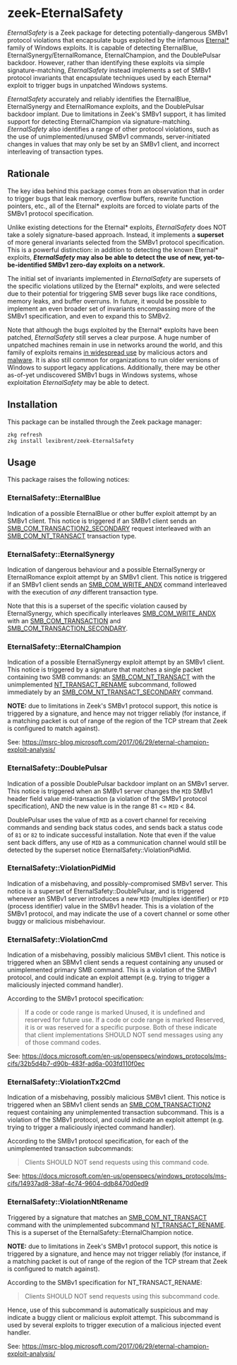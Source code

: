 zeek-EternalSafety
==================

*EternalSafety* is a Zeek package for detecting potentially-dangerous SMBv1
protocol violations that encapsulate bugs exploited by the infamous
[Eternal*](https://en.wikipedia.org/wiki/EternalBlue) family of Windows
exploits. It is capable of detecting EternalBlue,
EternalSynergy/EternalRomance, EternalChampion, and the DoublePulsar backdoor.
However, rather than identifying these exploits via simple signature-matching,
*EternalSafety* instead implements a set of SMBv1 protocol invariants that
encapsulate techniques used by each Eternal* exploit to trigger bugs in
unpatched Windows systems. 

*EternalSafety* accurately and reliably identifies the EternalBlue,
EternalSynergy and EternalRomance exploits, and the DoublePulsar backdoor
implant. Due to limitations in Zeek's SMBv1 support, it has limited support for
detecting EternalChampion via signature-matching. *EternalSafety* also
identifies a range of other protocol violations, such as the use of
unimplemented/unused SMBv1 commands, server-initiated changes in values that
may only be set by an SMBv1 client, and incorrect interleaving of transaction
types.

Rationale
---------

The key idea behind this package comes from an observation that in order to
trigger bugs that leak memory, overflow buffers, rewrite function pointers,
etc., all of the Eternal* exploits are forced to violate parts of the SMBv1
protocol specification.

Unlike existing detections for the Eternal* exploits, *EternalSafety* does NOT
take a solely signature-based approach. Instead, it implements a **superset**
of more general invariants selected from the SMBv1 protocol specification. This
is a powerful distinction: in addition to detecting the known Eternal*
exploits, ***EternalSafety* may also be able to detect the use of new,
yet-to-be-identified SMBv1 zero-day exploits on a network.**

The initial set of invariants implemented in *EternalSafety* are supersets of
the specific violations utilized by the Eternal* exploits, and were selected
due to their potential for triggering SMB sever bugs like race conditions,
memory leaks, and buffer overruns. In future, it would be possible to implement
an even broader set of invariants encompassing more of the SMBv1 specification,
and even to expand this to SMBv2.

Note that although the bugs exploited by the Eternal* exploits have been
patched, *EternalSafety* still serves a clear purpose. A huge number of
unpatched machines remain in use in networks around the world, and this family
of exploits remains [in widespread
use](https://www.sentinelone.com/blog/eternalblue-nsa-developed-exploit-just-wont-die/)
by malicious actors and
[malware](https://techcrunch.com/2019/05/12/wannacry-two-years-on/). It is also
still common for organizations to run older versions of Windows to support
legacy applications. Additionally, there may be other as-of-yet undiscovered
SMBv1 bugs in Windows systems, whose exploitation *EternalSafety* may be able
to detect.

Installation
------------

This package can be installed through the Zeek package manager:

    zkg refresh
    zkg install lexibrent/zeek-EternalSafety


Usage
-----

This package raises the following notices:

### EternalSafety::EternalBlue

Indication of a possible EternalBlue or other buffer exploit attempt by an
SMBv1 client. This notice is triggered if an SMBv1 client sends an
[SMB_COM_TRANSACTION2_SECONDARY](https://docs.microsoft.com/en-us/openspecs/windows_protocols/ms-cifs/80207e03-6cd6-4bbe-863f-db52f4d2cb1a)
request interleaved with an
[SMB_COM_NT_TRANSACT](https://docs.microsoft.com/en-us/openspecs/windows_protocols/ms-cifs/55db04d6-105f-45d1-84ac-6972c0a1ddc8)
transaction type.

### EternalSafety::EternalSynergy

Indication of dangerous behaviour and a possible EternalSynergy or
EternalRomance exploit attempt by an SMBv1 client. This notice is triggered if
an SMBv1 client sends an
[SMB_COM_WRITE_ANDX](https://docs.microsoft.com/en-us/openspecs/windows_protocols/ms-cifs/81aec377-0ff4-4fc4-bc56-8f05b70c3e42)
command interleaved with the execution of *any* different transaction type.

Note that this is a superset of the specific violation caused by
EternalSynergy, which specifically interleaves
[SMB_COM_WRITE_ANDX](https://docs.microsoft.com/en-us/openspecs/windows_protocols/ms-cifs/81aec377-0ff4-4fc4-bc56-8f05b70c3e42)
with an
[SMB_COM_TRANSACTION](https://docs.microsoft.com/en-us/openspecs/windows_protocols/ms-cifs/0ed1ad9f-ab96-4a7a-b94a-0915f3796781)
and
[SMB_COM_TRANSACTION_SECONDARY](https://docs.microsoft.com/en-us/openspecs/windows_protocols/ms-cifs/a4c64387-1dc4-45fb-b01f-9ad8b69e83e1).

### EternalSafety::EternalChampion

Indication of a possible EternalSynergy exploit attempt by an SMBv1 client.
This notice is triggered by a signature that matches a single packet containing
two SMB commands: an
[SMB_COM_NT_TRANSACT](https://docs.microsoft.com/en-us/openspecs/windows_protocols/ms-cifs/55db04d6-105f-45d1-84ac-6972c0a1ddc8)
with the unimplemented
[NT_TRANSACT_RENAME](https://docs.microsoft.com/en-us/openspecs/windows_protocols/ms-cifs/95b5e728-7ff1-4e53-a9f2-66f031d86b4c)
subcommand, followed immediately by an
[SMB_COM_NT_TRANSACT_SECONDARY](https://docs.microsoft.com/en-us/openspecs/windows_protocols/ms-cifs/0941c749-cbf3-4c1b-91b2-b013a7473827)
command.

**NOTE:** due to limitations in Zeek's SMBv1 protocol support, this notice is
triggered by a signature, and hence may not trigger reliably (for instance, if
a matching packet is out of range of the region of the TCP stream that Zeek is
configured to match against).

See: https://msrc-blog.microsoft.com/2017/06/29/eternal-champion-exploit-analysis/

### EternalSafety::DoublePulsar

Indication of a possible DoublePulsar backdoor implant on an SMBv1 server.
This notice is triggered when an SMBv1 server changes the `MID` SMBv1 header
field value mid-transaction (a violation of the SMBv1 protocol specification),
AND the new value is in the range 81 <= `MID` < 84.

DoublePulsar uses the value of `MID` as a covert channel for receiving commands
and sending back status codes, and sends back a status code of `81` or `82` to
indicate successful installation. Note that even if the value sent back
differs, any use of `MID` as a communication channel would still be detected by
the superset notice EternalSafety::ViolationPidMid.

### EternalSafety::ViolationPidMid

Indication of a misbehaving, and possibly-compromised SMBv1 server. This notice
is a superset of EternalSafety::DoublePulsar, and is triggered whenever an
SMBv1 server introduces a new `MID` (multiplex identifier) or `PID` (process
identifier) value in the SMBv1 header. This is a violation of the SMBv1
protocol, and may indicate the use of a covert channel or some other buggy or
malicious misbehaviour.

### EternalSafety::ViolationCmd

Indication of a misbehaving, possibly malicious SMBv1 client. This notice is
triggered when an SBMv1 client sends a request containing any unused or
unimplemented primary SMB command. This is a violation of the SMBv1 protocol,
and could indicate an exploit attempt (e.g. trying to trigger a maliciously
injected command handler).

According to the SMBv1 protocol specification:

> If a code or code range is marked Unused, it is undefined and reserved for
> future use. If a code or code range is marked Reserved, it is or was reserved
> for a specific purpose. Both of these indicate that client implementations
> SHOULD NOT send messages using any of those command codes.

See: https://docs.microsoft.com/en-us/openspecs/windows_protocols/ms-cifs/32b5d4b7-d90b-483f-ad6a-003fd110f0ec

### EternalSafety::ViolationTx2Cmd

Indication of a misbehaving, possibly malicious SMBv1 client. This notice is
triggered when an SBMv1 client sends an
[SMB_COM_TRANSACTION2](https://docs.microsoft.com/en-us/openspecs/windows_protocols/ms-cifs/3d9d8f3e-dc70-410d-a3fc-6f4a881e8cab)
request containing any unimplemented transaction subcommand. This is
a violation of the SMBv1 protocol, and could indicate an exploit attempt (e.g.
trying to trigger a maliciously injected command handler).

According to the SMBv1 protocol specification, for each of the unimplemented
transaction subcommands:

> Clients SHOULD NOT send requests using this command code.

See: https://docs.microsoft.com/en-us/openspecs/windows_protocols/ms-cifs/14937ad8-38af-4c74-9604-ddb8470d0ed9

### EternalSafety::ViolationNtRename

Triggered by a signature that matches an
[SMB_COM_NT_TRANSACT](https://docs.microsoft.com/en-us/openspecs/windows_protocols/ms-cifs/55db04d6-105f-45d1-84ac-6972c0a1ddc8)
command with the unimplemented subcommand
[NT_TRANSACT_RENAME](https://docs.microsoft.com/en-us/openspecs/windows_protocols/ms-cifs/95b5e728-7ff1-4e53-a9f2-66f031d86b4c).
This is a superset of the EternalSafety::EternalChampion notice.

**NOTE:** due to limitations in Zeek's SMBv1 protocol support, this notice is
triggered by a signature, and hence may not trigger reliably (for instance, if
a matching packet is out of range of the region of the TCP stream that Zeek is
configured to match against).

According to the SMBv1 specification for NT_TRANSACT_RENAME:

> Clients SHOULD NOT send requests using this subcommand code.

Hence, use of this subcommand is automatically suspicious and may indicate
a buggy client or malicious exploit attempt. This subcommand is used by several
exploits to trigger execution of a malicious injected event handler.

See: https://msrc-blog.microsoft.com/2017/06/29/eternal-champion-exploit-analysis/
